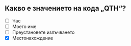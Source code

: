 ## Какво е значението на кода „QTH“?

<!-- Верният отговор е отбелязан с [X] -->

- [ ] Час
- [ ] Моето име
- [ ] Преустановете излъчването
- [X] Местонахождение
